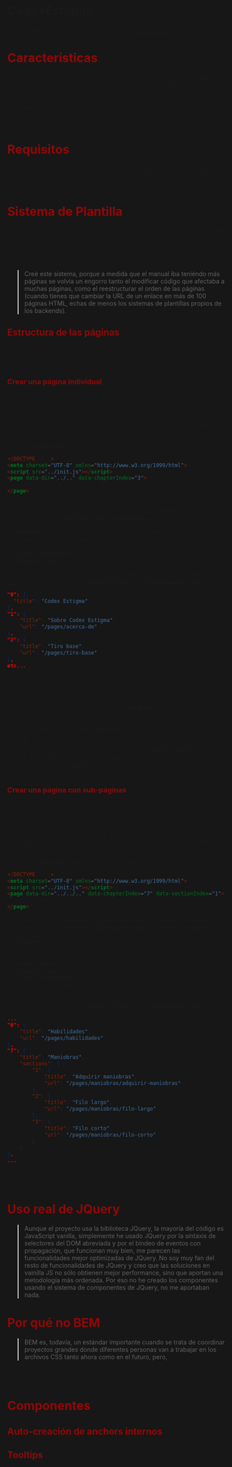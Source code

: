 <style>
    :root{
        /* colores */
        --background: #171717;
        --title: #910707
    }
    html, body {
        background-color: var(--background);
    }
</style>
# CodexEstigma
 Manual del juego de rol Codex Estigma, por [BasilioGarcia](https://x.com/_BasilioGarcia_).

# <span style="color:var(--title)">Características</span>

- HTML5, CSS3, JavaScript y JQuery (ver sección: [Uso real de JQuery](#uso-real-de-jquery))
- Diseño responsive con cinco breakpoints: <768px, 768px, 992px, 1200px y 1638px.
- Nesting CSS nativo.
- Animaciones con CSS.
- Sistema de plantillas propio creado en JS (uso de Promesas y caché de archivos).

# <span style="color:var(--title)">Requisitos</span>
Debido a que este manual ejecuta funciones avanzadas de JavaScript, requiere ser interpretado en un servidor web HTTP,
como Apache, IIS o Ngnix.

# <span style="color:var(--title)">Sistema de Plantilla</span>
Este manual usa un sistema de plantillas propio. En vez de tener que repetir todas las etiquetas HTML en cada página,
usa un código HTML mínimo para crear los artículos y el motor en JavaScript de la plantilla se encarga de crear el
resto del documento. El menú y el paginado se crean de forma automática configurando un archivo.

> Creé este sistema, porque a medida que el manual iba teniéndo más páginas se volvía un engorro tanto el modificar código
que afectaba a muchas páginas, como el reestructurar el orden de las páginas (cuando tienes que cambiar la URL
de un enlace en más de 100 páginas HTML, echas de menos los sistemas de plantillas propios de los backends).

## <span style="color:var(--title)">Estructura de las páginas</span>
Existen dos tipos de páginas, las individuales y las que tienen sub-páginas.
Para crear una nueva página, hay que crear una nueva carpeta en la carpeta "pages", situada en la raíz del proyecto.

### <span style="color:var(--title)">Crear una página individual</span>
Si la página nueva, es una página individual, dentro de la carpeta creada deben de añadirse dos documentos:
- index.html - Contendrá el HTML de la página.
- page.css - Contendrá el CSS específico de esa página. _(en muchas páginas está en blanco)_

El archivo **_index.html_** tendrá el siguiente código:
```HTML
<!DOCTYPE html>
<meta charset="UTF-8" xmlns="http://www.w3.org/1999/html">
<script src="../init.js"></script>
<page data-dir="../.." data-chapterIndex="3">
    HTML propio de ese artículo.
</page>
    
```
El código HTML de la página va dentro de la etiqueta **_page_**. Esta etiqueta tiene dos atributos: **_data-dir_** 
y **_data-chapterIndex_**.

- **_data-dir_** : Indica la ruta a la raíz del proyecto, se usa para cargar correctamente los archivos. En las páginas
individuales su valor es: _"../.."_
- **_data-chapterIndex_** : Es un ID que indica con que entrada del archivo **_chapters.json_** _(ver más adelante)_ se
corresponde ésta página. 

A continuación hay que añadir la entrada de la página al archivo de configuración de capítulos: **_chapters.json_** en
**_./js/db/chapters.json_**:
```JSON
"0": {
  "title": "Codex Estigma"
},
"1": {
    "title": "Sobre Codex Estigma",
    "url": "/pages/acerca-de"
},
"2": {
    "title": "Tiro base",
    "url": "/pages/tiro-base"
},
etc...
```
El ID de cada entrada es un número "0", "1", "2"... que van ordenados de forma auto-incremental y comenzando siempre en
cero. El cero es la portada y no será visible en el menú ni en el paginado. El orden del resto de entradas será con el
que aparezcan en el menú y en el paginado. Así, en el ejemplo de arriba, la entrada con el ID 2, **_Tiro Base_**, sería el
segundo enlace en el menú.

La entrada tiene dos atributos: **_title_** y **_url_**.
- **_title_** : Es el título de la página, se usa tanto en el menú, como en el encabezado de la página, como en la
etiqueta **_&lt;title&gt;&lt;/title&gt;_**
- **_url_** : Es la URL de donde va a cargar los archivos. Se compone de la concatenación de **_/pages/_** más el nombre de
la nueva carpeta que se ha creado.

### <span style="color:var(--title)">Crear una página con sub-páginas</span>
Si la página nueva, es una página con sub-páginas, dentro de la carpeta creada deben de añadirse, a su vez, una 
sub-carpeta por cada sub-página. Y dentro de cada sub-carpeta, deben de añadirse dos documentos:

- index.html - Contendrá el HTML de la página.
- page.css - Contendrá el CSS específico de esa página. _(en muchas páginas está en blanco)_

El archivo **_index.html_** tendrá el siguiente código:
```HTML
<!DOCTYPE html>
<meta charset="UTF-8" xmlns="http://www.w3.org/1999/html">
<script src="../init.js"></script>
<page data-dir="../../.." data-chapterIndex="7" data-sectionIndex="1">
    HTML propio de ese artículo.
</page>
```
El código HTML de la página va dentro de la etiqueta **_page_**. Esta etiqueta tiene tres atributos: **_data-dir_**, 
**_data-chapterIndex_** y **_data-sectionIndex_**.

- **_data-dir_** : Indica la ruta a la raíz del proyecto, se usa para cargar correctamente los archivos. En las páginas
  con sub-páginas su valor es: _"../../.."_
- **_data-chapterIndex_** : Es un ID que indica con que entrada del archivo **_chapters.json_** _(ver más adelante)_ se
corresponde ésta página.
- **_data-sectionIndex_** : Es un ID que indica con que sección de la entrada se corresponde ésta página.

A continuación hay que añadir la entrada de la página al archivo de configuración de capítulos: **_chapters.json_** en
**_./js/db/chapters.json_**:
```JSON
...
"6": {
    "title": "Habilidades",
    "url": "/pages/habilidades"
},
"7": {
    "title": "Maniobras",
    "sections": {
        "1": {
            "title": "Adquirir maniobras",
            "url": "/pages/maniobras/adquirir-maniobras"
        },
        "2": {
            "title": "Filo largo",
            "url": "/pages/maniobras/filo-largo"
        },
        "3": {
            "title": "Filo corto",
            "url": "/pages/maniobras/filo-corto"
        }
    }
},
...
```
En el código de ejemplo anterior, la entrada del archivo con el ID 6 es una página individual, y la entrada con el ID 7
es una página con sub-páginas. 



<a name="uso-real-JQuery"></a>
# <span style="color:var(--title)">Uso real de JQuery</span>
> Aunque el proyecto usa la biblioteca JQuery, la mayoría del código es JavaScript vanilla, simplemente he usado JQuery 
por la sintaxis de selectores del DOM abreviada y por el bindeo de eventos con propagación, que funcionan muy bien, 
me parecen las funcionalidades mejor optimizadas de JQuery. No soy muy fan del resto de funcionalidades de JQuery y creo
que las soluciones en vainilla JS no sólo obtienen mejor performance, sino que aportan una metodología más ordenada. 
Por eso no he creado los componentes usando el sistema de componentes de JQuery, no me aportaban nada.

# <span style="color:var(--title)">Por qué no BEM</span>
> BEM es, todavía, un estándar importante cuando se trata de coordinar proyectos grandes donde diferentes personas van
a trabajar en los archivos CSS tanto ahora como en el futuro, pero, 

La malísima especifidad de antes era caótica y podía ser insufrible, pero la de ahora es controlable e incluso útil. 
Lo que siempre quiso el W3C.

# <span style="color:var(--title)">Componentes</span>

## <span style="color:var(--title)">Auto-creación de anchors internos</span>
## <span style="color:var(--title)">Tooltips</span>
